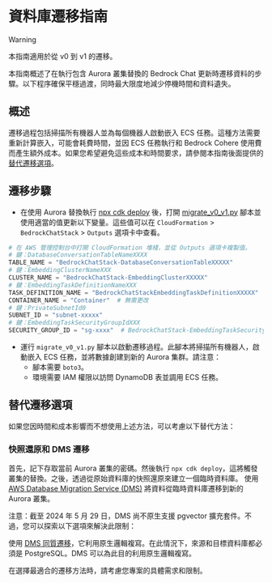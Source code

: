 # 資料庫遷移指南

> [!Warning]
> 本指南適用於從 v0 到 v1 的遷移。

本指南概述了在執行包含 Aurora 叢集替換的 Bedrock Chat 更新時遷移資料的步驟。以下程序確保平穩過渡，同時最大限度地減少停機時間和資料遺失。

## 概述

遷移過程包括掃描所有機器人並為每個機器人啟動嵌入 ECS 任務。這種方法需要重新計算嵌入，可能會耗費時間，並因 ECS 任務執行和 Bedrock Cohere 使用費而產生額外成本。如果您希望避免這些成本和時間要求，請參閱本指南後面提供的[替代遷移選項](#alternative-migration-options)。

## 遷移步驟

- 在使用 Aurora 替換執行 [npx cdk deploy](../README.md#deploy-using-cdk) 後，打開 [migrate_v0_v1.py](./migrate_v0_v1.py) 腳本並使用適當的值更新以下變量。這些值可以在 `CloudFormation` > `BedrockChatStack` > `Outputs` 選項卡中查看。

```py
# 在 AWS 管理控制台中打開 CloudFormation 堆棧，並從 Outputs 選項卡複製值。
# 鍵：DatabaseConversationTableNameXXXX
TABLE_NAME = "BedrockChatStack-DatabaseConversationTableXXXXX"
# 鍵：EmbeddingClusterNameXXX
CLUSTER_NAME = "BedrockChatStack-EmbeddingClusterXXXXX"
# 鍵：EmbeddingTaskDefinitionNameXXX
TASK_DEFINITION_NAME = "BedrockChatStackEmbeddingTaskDefinitionXXXXX"
CONTAINER_NAME = "Container"  # 無需更改
# 鍵：PrivateSubnetId0
SUBNET_ID = "subnet-xxxxx"
# 鍵：EmbeddingTaskSecurityGroupIdXXX
SECURITY_GROUP_ID = "sg-xxxx"  # BedrockChatStack-EmbeddingTaskSecurityGroupXXXXX
```

- 運行 `migrate_v0_v1.py` 腳本以啟動遷移過程。此腳本將掃描所有機器人，啟動嵌入 ECS 任務，並將數據創建到新的 Aurora 集群。請注意：
  - 腳本需要 `boto3`。
  - 環境需要 IAM 權限以訪問 DynamoDB 表並調用 ECS 任務。

## 替代遷移選項

如果您因時間和成本影響而不想使用上述方法，可以考慮以下替代方法：

### 快照還原和 DMS 遷移

首先，記下存取當前 Aurora 叢集的密碼。然後執行 `npx cdk deploy`，這將觸發叢集的替換。之後，透過從原始資料庫的快照還原來建立一個臨時資料庫。
使用 [AWS Database Migration Service (DMS)](https://aws.amazon.com/dms/) 將資料從臨時資料庫遷移到新的 Aurora 叢集。

注意：截至 2024 年 5 月 29 日，DMS 尚不原生支援 pgvector 擴充套件。不過，您可以探索以下選項來解決此限制：

使用 [DMS 同質遷移](https://docs.aws.amazon.com/dms/latest/userguide/dm-migrating-data.html)，它利用原生邏輯複寫。在此情況下，來源和目標資料庫都必須是 PostgreSQL。DMS 可以為此目的利用原生邏輯複寫。

在選擇最適合的遷移方法時，請考慮您專案的具體需求和限制。
